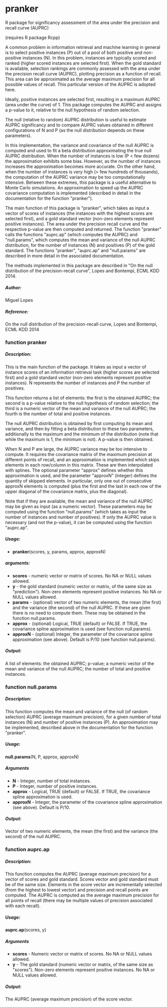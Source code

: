 # pranker
R package for significancy assessment of the area under the precision and recall curve (AUPRC)

(requires R package Rcpp)

A common problem in information retrieval and machine learning in general is to select positive instances (P) out of a pool of both positive and non-positive instances (N). In this problem, instances are typically scored and ranked (higher scored instances are selected first). When the gold standard is available, selection rankings are commonly assessed with the area under the precision recall curve (AUPRC), plotting precision as a function of recall. This area can be approximated as the average maximum precision for all possible values of recall. This particular version of the AUPRC is adopted here. 

Ideally, positive instances are selected first, resulting in a maximum AUPRC (area under the curve) of 1. This package computes the AUPRC and assigns a p-value to it, relative to the null hypothesis of random selection. 

The null (relative to random) AUPRC distribution is useful to estimate AUPRC significancy and to compare AUPRC values obtained in different configurations of N and P (as the null distribution depends on these parameters). 

In this implementation, the variance and covariance of the null AUPRC is computed and used to fit a beta distribution approximating the true null AUPRC distribution. When the number of instances is low (P < few dozens) the approximation exhibits some bias. However, as the number of instances increases the approximation becomes more accurate. On the other hand, when the number of instances is very high (> few hundreds of thousands), the computation of the AUPRC variance may be too computationally intensive. Between these extremes, this package is a useful alternative to Monte Carlo simulations. An approximation to speed up the AUPRC covariance computation is implemented (described in detail in the documentation for the function "pranker"). 

The main function of this package is "pranker", which takes as input a vector of scores of instances (the instances with the highest scores are selected first), and a gold standard vector (non-zero elements represent positive instances). The area under the precision recall curve and the respective p-value are then computed and returned. The function "pranker" calls the functions "auprc.ap" (which computes the AUPRC) and "null.params", which computes the mean and variance of the null AUPRC distribution, for the number of instances (N) and positives (P) of the gold standard. The functions "pranker", "auprc.ap" and "null.params" are described in more detail in the associated documentation.

The methods implemented in this package are described in "On the null distribution of the precision-recall curve", Lopes and Bontempi, ECML KDD 2014. 

##### Author: 
Miguel Lopes
##### Reference: 
On the null distribution of the precision-recall curve, Lopes and Bontempi, ECML KDD 2014

### function pranker
##### Description: 

This is the main function of the package. It takes as input a vector of instance scores of an information retrieval task (higher scores are selected first) and a gold standard vector (non-zero elements represent positive instances). N represents the number of instances and P the number of positives. 

This function returns a list of elements: the first is the obtained AUPRC; the second is a p-value relative to the null hypothesis of random selection; the third is a numeric vector of the mean and variance of the null AUPRC; the fourth is the number of total and positive instances. 

The null AUPRC distribution is obtained by first computing its mean and variance, and then by fitting a beta distribution to these two parameters, additionally to the maximum and the minimum of the distribution (note that while the maximum is 1, the minimum is not). A p-value is then obtained. 

When N and P are large, the AUPRC variance may be too intensive to compute. It requires the covariance matrix of the maximum precision at different points of recall, and an approximation is implemented which skips elements in each row/column in this matrix. These are then interpolated with splines. The optional parameter "approx" defines whether this approximation is used, and the parameter "approxN" (integer) defines the quantity of skipped elements. In particular, only one out of consecutive approxN elements is computed (plus the first and the last in each row of the upper diagonal of the covariance matrix, plus the diagonal).  

Note that if they are available, the mean and variance of the null AUPRC may be given as input (as a numeric vector). These parameters may be computed using the function "null.params" (which takes as input the number of instances and number of positives). If only the AUPRC value is necessary (and not the p-value), it can be computed using the function "auprc.ap". 

#####  Usage:
* **pranker**(scores, y, params, approx, approxN)

#####  arguments:
* **scores** - numeric vector or matrix of scores. No NA or NULL values allowed. 
* **y** - the gold standard (numeric vector or matrix, of the same size as "prediction"). Non-zero elements represent positive instances. No NA or NULL values allowed. 
* **params** - (optional) vector of two numeric elements, the mean (the first) and the variance (the second) of the null AUPRC. If these are given there is no need to compute them. These may be obtained in the function null.params. 
* **approx** - (optional) Logical, TRUE (default) or FALSE. If TRUE, the covariance spline approximation is used (see function null.params). 
* **approxN** - (optional) Integer, the parameter of the covariance spline approximation (see above). Default is P/10 (see function null.params).

##### Output:
A list of elements: the obtained AUPRC; p-value; a numeric vector of the mean and variance of the null AUPRC; the number of total and positive instances. 

### function null.params
##### Description: 

This function computes the mean and variance of the null (of random selection) AUPRC (average maximum precision), for a given number of total instances (N) and number of positive instances (P). An approximation may be implemented, described above in the documentation for the function "pranker". 

#####  Usage:
**null.params**(N, P, approx, approxN)

#####  Arguments
* **N** - Integer, number of total instances.  
* **P** - Integer, number of positive instances. 
* **approx** - Logical, TRUE (default) or FALSE. If TRUE, the covariance spline approximation is used. 
* **approxN** - Integer, the parameter of the covariance spline approximation (see above). Default is P/10. 

##### Output:
Vector of two numeric elements, the mean (the first) and the variance (the second) of the null AUPRC.

### function auprc.ap
##### Description: 

This function computes the AUPRC (average maximum precision) for a vector of scores and gold standard. Scores vector and gold standard must be of the same size. Elements in the score vector are incrementally selected (from the highest to lowest vector) and precision and recall points are computed. The AUPRC is computed as the average maximum precision for all points of recall (there may be multiple values of precision associated with each recall). 

#####  Usage:
**auprc.ap**(scores, y)

#####  Arguments
* **scores** - Numeric vector or matrix of scores. No NA or NULL values allowed. 
* **y** - The gold standard (numeric vector or matrix, of the same size as "scores"). Non-zero elements represent positive instances. No NA or NULL values allowed. 

##### Output:
The AUPRC (average maximum precision) of the score vector.  
